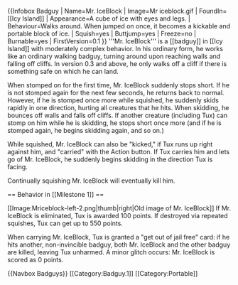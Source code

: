 {{Infobox Badguy
| Name=Mr. IceBlock
| Image=Mr iceblock.gif
| FoundIn=[[Icy Island]]
| Appearance=A cube of ice with eyes and legs.
| Behaviour=Walks around. When jumped on once, it becomes a kickable and portable block of ice.
| Squish=yes
| Buttjump=yes
| Freeze=no
| Burnable=yes
| FirstVersion=0.1
}}
'''Mr. IceBlock''' is a [[badguy]] in [[Icy Island]] with moderately complex behavior. In his ordinary form, he works like an ordinary walking badguy, turning around upon reaching walls and falling off cliffs. In version 0.3 and above, he only walks off a cliff if there is something safe on which he can land.

When stomped on for the first time, Mr. IceBlock suddenly stops short. If he is not stomped again for the next few seconds, he returns back to normal. However, if he is stomped once more while squished, he suddenly skids rapidly in one direction, hurting all creatures that he hits. When skidding, he bounces off walls and falls off cliffs. If another creature (including Tux) can stomp on him while he is skidding, he stops short once more (and if he is stomped again, he begins skidding again, and so on.)

While squished, Mr. IceBlock can also be "kicked," if Tux runs up right against him, and "carried" with the Action button. If Tux carries him and lets go of Mr. IceBlock, he suddenly begins skidding in the direction Tux is facing. 

Continually squishing Mr. IceBlock will eventually kill him.

<div style="clear: both;"></div>
== Behavior in [[Milestone 1]] ==

[[Image:Mriceblock-left-2.png|thumb|right|Old image of Mr. IceBlock]]
If Mr. IceBlock is eliminated, Tux is awarded 100 points. If destroyed via repeated squishes, Tux can get up to 550 points.

When carrying Mr. IceBlock, Tux is granted a "get out of jail free" card: if he hits another, non-invincible badguy, both Mr. IceBlock and the other badguy are killed, leaving Tux unharmed. A minor glitch occurs: Mr. IceBlock is scored as 0 points.

{{Navbox Badguys}}
[[Category:Badguy.1]]
[[Category:Portable]]
